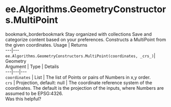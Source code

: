  
#  ee.Algorithms.GeometryConstructors.MultiPoint
bookmark_borderbookmark Stay organized with collections  Save and categorize content based on your preferences.
Constructs a MultiPoint from the given coordinates.
Usage | Returns  
---|---  
`ee.Algorithms.GeometryConstructors.MultiPoint(coordinates, _crs_)`|  Geometry  
Argument | Type | Details  
---|---|---  
`coordinates` | List | The list of Points or pairs of Numbers in x,y order.  
`crs` | Projection, default: null | The coordinate reference system of the coordinates. The default is the projection of the inputs, where Numbers are assumed to be EPSG:4326.  
Was this helpful?
